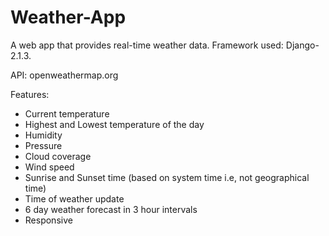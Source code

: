 # Weather-App
A web app that provides real-time weather data. Framework used: Django-2.1.3.

API: openweathermap.org

Features:
- Current temperature 
- Highest and Lowest temperature of the day
- Humidity
- Pressure
- Cloud coverage
- Wind speed
- Sunrise and Sunset time (based on system time i.e, not geographical time)
- Time of weather update
- 6 day weather forecast in 3 hour intervals
- Responsive
